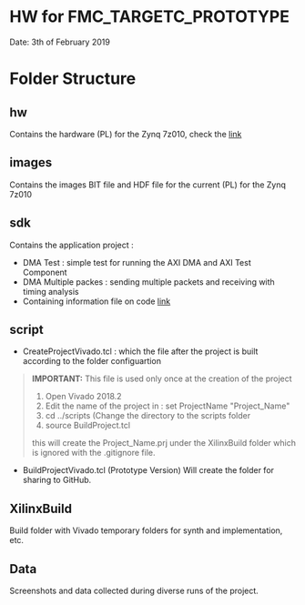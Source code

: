 # HW for FMC_TARGETC_PROTOTYPE
Date: 3th of February 2019


# Folder Structure
## hw
Contains the hardware (PL) for the Zynq 7z010, check the [link](hw/ReadMe.md)

## images
Contains the images BIT file and HDF file for the current (PL) for the Zynq 7z010


## sdk
Contains the application project :
- DMA Test : simple test for running the AXI DMA and AXI Test Component
- DMA Multiple packes : sending multiple packets and receiving with timing analysis
- Containing information file on code [link](sdk/ReadMe.md)
## script
- CreateProjectVivado.tcl : which the file after the project is built according to the folder configuartion

> **IMPORTANT:**
> This file is used only once at the creation of the project
> 1) Open Vivado 2018.2
> 2) Edit the name of the project in :  set ProjectName "Project_Name"
> 3) cd ../scripts (Change the directory to the scripts folder
> 4) source BuildProject.tcl
>
> this will create the Project_Name.prj under the XilinxBuild folder which is ignored with the .gitignore file.

- BuildProjectVivado.tcl (Prototype Version)
Will create the folder for sharing to GitHub.

## XilinxBuild
Build folder with Vivado temporary folders for synth and implementation, etc.

## Data
Screenshots and data collected during diverse runs of the project.
